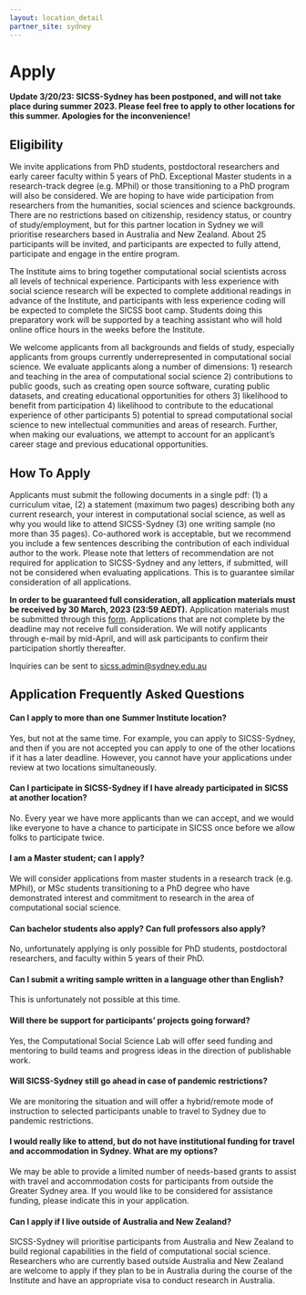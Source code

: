 ```yaml
---
layout: location_detail
partner_site: sydney
---
```


# Apply

**Update 3/20/23: SICSS-Sydney has been postponed, and will not take place during summer 2023. Please feel free to apply to other locations for this summer. Apologies for the inconvenience!**


## Eligibility

We invite applications from PhD students, postdoctoral researchers and early career faculty within 5 years of PhD. Exceptional Master students in a research-track degree (e.g. MPhil) or those transitioning to a PhD program will also be considered. We are hoping to have wide participation from researchers from the humanities, social sciences and science backgrounds. There are no restrictions based on citizenship, residency status, or country of study/employment, but for this partner location in Sydney we will prioritise researchers based in Australia and New Zealand. About 25 participants will be invited, and participants are expected to fully attend, participate and engage in the entire program.

The Institute aims to bring together computational social scientists across all levels of technical experience. Participants with less experience with social science research will be expected to complete additional readings in advance of the Institute, and participants with less experience coding will be expected to complete the SICSS boot camp. Students doing this preparatory work will be supported by a teaching assistant who will hold online office hours in the weeks before the Institute.

We welcome applicants from all backgrounds and fields of study, especially applicants from groups currently underrepresented in computational social science. We evaluate applicants along a number of dimensions: 1) research and teaching in the area of computational social science 2) contributions to public goods, such as creating open source software, curating public datasets, and creating educational opportunities for others 3) likelihood to benefit from participation 4) likelihood to contribute to the educational experience of other participants 5) potential to spread computational social science to new intellectual communities and areas of research. Further, when making our evaluations, we attempt to account for an applicant’s career stage and previous educational opportunities.

## How To Apply

Applicants must submit the following documents in a single pdf: (1) a curriculum vitae, (2) a statement (maximum two pages) describing both any current research, your interest in computational social science, as well as why you would like to attend SICSS-Sydney (3) one writing sample (no more than 35 pages). Co-authored work is acceptable, but we recommend you include a few sentences describing the contribution of each individual author to the work. Please note that letters of recommendation are not required for application to SICSS-Sydney and any letters, if submitted, will not be considered when evaluating applications. This is to guarantee similar consideration of all applications.

**In order to be guaranteed full consideration, all application materials must be received by 30 March, 2023 (23:59 AEDT).** Application materials must be submitted through this [form](https://forms.gle/PzJi2rRWzTsG4art9). Applications that are not complete by the deadline may not receive full consideration. We will notify applicants through e-mail by mid-April, and will ask participants to confirm their participation shortly thereafter.

Inquiries can be sent to sicss.admin@sydney.edu.au

## Application Frequently Asked Questions

#### Can I apply to more than one Summer Institute location?

Yes, but not at the same time. For example, you can apply to SICSS-Sydney, and then if you are not accepted you can apply to one of the other locations if it has a later deadline. However, you cannot have your applications under review at two locations simultaneously.

#### Can I participate in SICSS-Sydney if I have already participated in SICSS at another location?

No. Every year we have more applicants than we can accept, and we would like everyone to have a chance to participate in SICSS once before we allow folks to participate twice.

#### I am a Master student; can I apply?

We will consider applications from master students in a research track (e.g. MPhil), or MSc students transitioning to a PhD degree who have demonstrated interest and commitment to research in the area of computational social science.

#### Can bachelor students also apply? Can full professors also apply?

No, unfortunately applying is only possible for PhD students, postdoctoral researchers, and faculty within 5 years of their PhD.

#### Can I submit a writing sample written in a language other than English?

This is unfortunately not possible at this time.

#### Will there be support for participants’ projects going forward?

Yes, the Computational Social Science Lab will offer seed funding and mentoring to build teams and progress ideas in the direction of publishable work.

#### Will SICSS-Sydney still go ahead in case of pandemic restrictions?

We are monitoring the situation and will offer a hybrid/remote mode of instruction to selected participants unable to travel to Sydney due to pandemic restrictions.

#### I would really like to attend, but do not have institutional funding for travel and accommodation in Sydney. What are my options?

We may be able to provide a limited number of needs-based grants to assist with travel and accommodation costs for participants from outside the Greater Sydney area. If you would like to be considered for assistance funding, please indicate this in your application.

#### Can I apply if I live outside of Australia and New Zealand?
SICSS-Sydney will prioritise participants from Australia and New Zealand to build regional capabilities in the field of computational social science. Researchers who are currently based outside Australia and New Zealand are welcome to apply if they plan to be in Australia during the course of the Institute and have an appropriate visa to conduct research in Australia.
